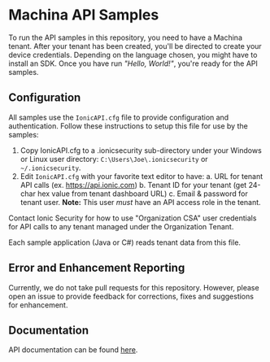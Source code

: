 # Machina API Samples

To run the API samples  in this repository, you need to have a Machina tenant. After your tenant has been created,
you'll be directed to create your device credentials. Depending on the language chosen,
you might have to install an SDK.  Once you have run *"Hello, World!"*, you're ready for the
API samples.

## Configuration

All samples use the `IonicAPI.cfg` file to provide configuration and authentication.
Follow these instructions to setup this file for use by the samples:

1. Copy IonicAPI.cfg to a \.ionicsecurity sub-directory under your Windows or Linux user directory: `C:\Users\Joe\.ionicsecurity` or `~/.ionicsecurity`.
2. Edit `IonicAPI.cfg` with your favorite text editor to have:
     a. URL for tenant API calls (ex. https://api.ionic.com)
     b. Tenant ID for your tenant (get 24-char hex value from tenant dashboard URL)
     c. Email & password for tenant user.  **Note:**  This user *must* have an API access role in the tenant.

Contact Ionic Security for how to use "Organization CSA" user credentials for API calls to
any tenant managed under the Organization Tenant.

Each sample application (Java or C#) reads tenant data from this file.

## Error and Enhancement Reporting
Currently, we do not take pull requests for this repository. However, please open an issue to provide feedback for corrections, fixes and suggestions for enhancement.

## Documentation

API documentation can be found [here](https://dev.ionic.com/api).
